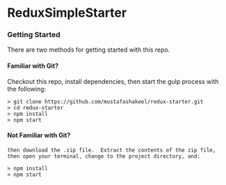 # ReduxSimpleStarter


### Getting Started

There are two methods for getting started with this repo.

#### Familiar with Git?
Checkout this repo, install dependencies, then start the gulp process with the following:

```
> git clone https://github.com/mustafashakeel/redux-starter.git
> cd redux-starter
> npm install
> npm start
```

#### Not Familiar with Git?
	then download the .zip file.  Extract the contents of the zip file, then open your terminal, change to the project directory, and:

```
> npm install
> npm start
```
